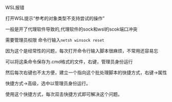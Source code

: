 WSL报错

打开WSL提示“参考的对象类型不支持尝试的操作”

一般是开了代理软件导致的,代理软件的sock和wsl的scok端口冲突

需要管理员权限
命令行输入`netsh winsock reset`



因为这个是经常性的问题，每次打开命令行输入脚本很麻烦，不常用还容易忘

可以将这条命令保存为.cmd格式的文件，右键，管理员身份运行



然后每次右键也不太方便，建立一个指向这个批处理脚本的快捷方式，右键->属性

快捷方式->高级，选中以管理员身份运行。



使用这个快捷方式，每次双击快捷方式即可解决这个问题。